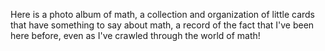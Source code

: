 Here is a photo album of math, a collection and organization of little cards that have something to say about math, a record of the fact that I've been here before, even as I've crawled through the world of math!
